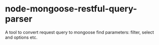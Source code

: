 # node-mongoose-restful-query-parser
A tool to convert request query to mongoose find parameters: filter, select and options etc.
